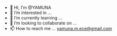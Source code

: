 - 👋 Hi, I’m @YAMUNA
- 👀 I’m interested in ... 
- 🌱 I’m currently learning ...
- 💞️ I’m looking to collaborate on ...
- 📫 How to reach me ... yamuna.m.ece@gmail.com

<!---
YAMUNZ/YAMUNZ is a ✨ special ✨ repository because its `README.md` (this file) appears on your GitHub profile.
You can click the Preview link to take a look at your changes.
--->
